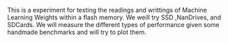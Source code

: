 This is a experiment for testing the readings  and writtings of Machine Learning Weights
within a flash memory. We weill try SSD ,NanDrives, and SDCards. We will measure the different
types of performance given some handmade benchmarks and will try to plot them. 


